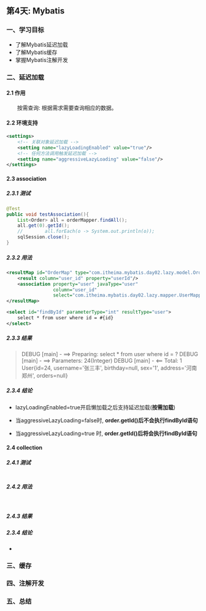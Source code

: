 ## 第4天: Mybatis

### 一、学习目标

- 了解Mybatis延迟加载
- 了解Mybatis缓存
- 掌握Mybatis注解开发



### 二、延迟加载

#### 2.1 作用

　　按需查询: 根据需求需要查询相应的数据。

#### 2.2 环境支持

```xml
<settings>
    <!-- 关联对象延迟加载 -->
    <setting name="lazyLoadingEnabled" value="true"/>
    <!-- 任何方法调用触发延迟加载 -->
    <setting name="aggressiveLazyLoading" value="false"/>
</settings>
```

#### 2.3 association

##### 2.3.1 测试

```java
@Test
public void testAssociation(){
    List<Order> all = orderMapper.findAll();
    all.get(0).getId();
    //        all.forEach(o -> System.out.println(o));
    sqlSession.close();
}
```

##### 2.3.2 用法

```xml
<resultMap id="OrderMap" type="com.itheima.mybatis.day02.lazy.model.Order">
    <result column="user_id" property="userId"/>
    <association property="user" javaType="user"
                 column="user_id"
                 select="com.itheima.mybatis.day02.lazy.mapper.UserMapper.findById"/>
</resultMap>
```

```xml
<select id="findById" parameterType="int" resultType="user">
    select * from user where id = #{id}
</select>
```

##### 2.3.3 结果

> DEBUG [main] - ==>  Preparing: select * from user where id = ? 
> DEBUG [main] - ==> Parameters: 24(Integer)
> DEBUG [main] - <==      Total: 1
> User{id=24, username='张三丰', birthday=null, sex='1', address='河南郑州', orders=null}

##### 2.3.4 结论

- lazyLoadingEnabled=true开启懒加载之后支持延迟加载(**按需加载**)

- 当aggressiveLazyLoading=false时, **order.getId()后不会执行findById语句**
- 当aggressiveLazyLoading=true 时, **order.getId()后将会执行findById语句**



#### 2.4 collection

##### 2.4.1 测试

```java

```

##### 2.4.2 用法

```xml

```

```xml

```

##### 2.4.3 结果

> 

##### 2.3.4 结论

- 



### 三、缓存



### 四、注解开发



### 五、总结


